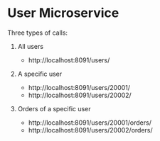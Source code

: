 # User Microservice


Three types of calls:

1. All users
	- http://localhost:8091/users/

2. A specific user
	- http://localhost:8091/users/20001/
	- http://localhost:8091/users/20002/

3. Orders of a specific user
	- http://localhost:8091/users/20001/orders/
	- http://localhost:8091/users/20002/orders/

